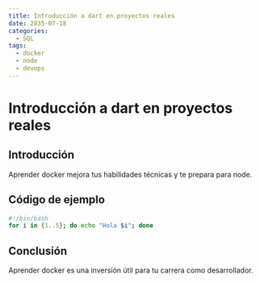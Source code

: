 ```yaml
---
title: Introducción a dart en proyectos reales
date: 2035-07-18
categories:
  - SQL
tags:
  - docker
  - node
  - devops
---
```


# Introducción a dart en proyectos reales

## Introducción

Aprender docker mejora tus habilidades técnicas y te prepara para node.

## Código de ejemplo

```bash
#!/bin/bash
for i in {1..5}; do echo "Hola $i"; done
```

## Conclusión

Aprender docker es una inversión útil para tu carrera como desarrollador.